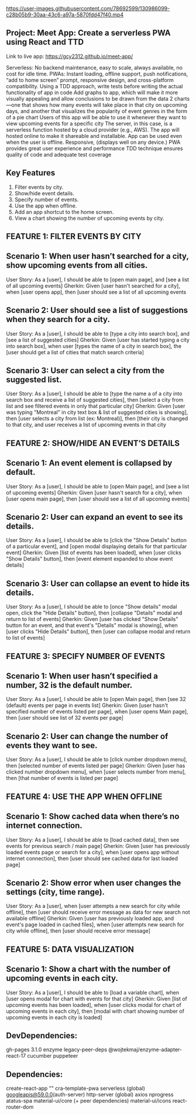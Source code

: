 

https://user-images.githubusercontent.com/78692599/130986099-c28b05b9-30aa-43c6-a97a-5870fdd47f40.mp4

## Project: Meet App: Create a serverless PWA using React and TTD

Link to live app: https://gcy2312.github.io/meet-app/

Serverless: 
No backend maintenance, easy to scale, always available, no cost for idle time. 
PWAs: Instant loading, offline support, push notifications, “add to home screen” prompt, responsive design, and cross-platform compatibility.
Using a TDD approach, write tests before writing the actual functionality of app in code
Add  graphs to  app, which will make it more visually appealing and allow  conclusions to be drawn from the data
2 charts—one that shows how many events will take place in that city on upcoming days, and another that visualizes the popularity of event genres in the form of a pie chart
Users of this app will be able to use it whenever they want to view upcoming events for a specific city
The server, in this case, is a serverless function hosted by a cloud provider (e.g., AWS). 
The app will hosted online to make it shareable and installable.
App can be used even when the user is offline. 
Responsive, (displays well on any device.)
PWA provides great user experience and performance
TDD technique ensures  quality of code and adequate test coverage

## Key Features 
1. Filter events by city. 
2. Show/hide event details. 
3. Specify number of events. 
4. Use the app when offline.
5. Add an app shortcut to the home screen. 
6. View a chart showing the number of upcoming events by city.


## FEATURE 1: FILTER EVENTS BY CITY
## Scenario 1: When user hasn’t searched for a city, show upcoming events from all cities.
User Story: As a [user], I should be able to [open main page], and [see a list of all upcoming events]
Gherkin: Given [user hasn't searched for a city], when [user opens app], then [user should see a list of all upcoming events 
## Scenario 2: User should see a list of suggestions when they search for a city.
User Story: As a [user], I should be able to [type a city into search box],  and [see a list of suggested cities]
Gherkin: Given [user has started typing a city into search box], when user [types the name of a city in search box], the [user should get a list of cities that match search criteria]
## Scenario 3: User can select a city from the suggested list.
User Story: As a [user], I should be able to [type the name a of a city into search box and receive a list of suggested cities], then [select a city from list and see filtered events in only that particular city] 
Gherkin: Given [user was typing "Montreal" in city text box & list of suggested cities is showing], then [user selects a city from list (ex: Montreal)], then [their city is changed to that city, and user receives a list of upcoming events in that city 
	

## FEATURE 2: SHOW/HIDE AN EVENT’S DETAILS
## Scenario 1: An event element is collapsed by default.
User Story: As a [user], I should be able to [open Main page], and [see a list of upcoming events]
Gherkin: Given [user hasn't search for a city], when [user opens main page], then [user should see a list of all upcoming events]
## Scenario 2: User can expand an event to see its details.
User Story: As a [user], I should be able to [click the "Show Details" button of a particular event], and [open modal displaying details for that particular event]
Gherkin: Given [list of events has been loaded], when [user clicks "Show Details" button], then [event element expanded to show event details]
## Scenario 3: User can collapse an event to hide its details.
User Story: As a [user], I should be able to [once "Show details" modal open, click the "Hide Details" button], then [collapse "Details" modal and return to list of events]
Gherkin: Given [user has clicked "Show Details" button for an event, and that event's "Details" modal is showing], when [user clicks "Hide Details" button], then [user can collapse modal and return to list of events]


## FEATURE 3: SPECIFY NUMBER OF EVENTS
## Scenario 1: When user hasn’t specified a number, 32 is the default number.
User Story: As a [user], I should be able to [open Main page], then [see 32 (default) events per page in events list]
Gherkin: Given [user hasn't specified number of events listed per page], when [user opens Main page], then [user should see list of 32 events per page]
## Scenario 2: User can change the number of events they want to see.
User Story: As a [user], I should be able to [click number dropdown menu], then [selected number of events listed per page]
Gherkin: Given [user has clicked number dropdown menu], when [user selects number from menu], then [that number of events is listed per page]


## FEATURE 4: USE THE APP WHEN OFFLINE
## Scenario 1: Show cached data when there’s no internet connection.
User Story: As a [user], I should be able to [load cached data], then see events for previous search / main page]
Gherkin: Given [user has previously loaded events page or search for a city], when [user opens app without internet connection], then [user should see cached data for last loaded page]
## Scenario 2: Show error when user changes the settings (city, time range).
User Story: As a [user], when [user attempts a new search for city while offline], then [user should receive error message as data for new search not available offline]
Gherkin: Given [user has previously loaded app, and event's page loaded in cached files], when [user attempts new search for city while offline], then [user should receive error message]


## FEATURE 5: DATA VISUALIZATION
## Scenario 1: Show a chart with the number of upcoming events in each city.
User Story: As a [user], I should be able to [load a variable chart], when [user opens modal for chart with events for that city]
Gherkin: Given [list of upcoming events has been loaded], when [user clicks modal for chart of upcoming events in each city], then [modal with chart showing number of upcoming events in each city is loaded] 


## DevDependencies: 
gh-pages 3.1.0
enzyme
legacy-peer-deps @wojtekmaj/enzyme-adapter-react-17
cucumber
puppeteer

## Dependencies:
create-react-app "" cra-template-pwa
serverless (global)
googleapis@59.0.0(auth-server)
http-server (global)
axios
nprogress
atatus-spa
material-ui/core (+ peer dependencies)
material-ui/icons
react-router-dom
